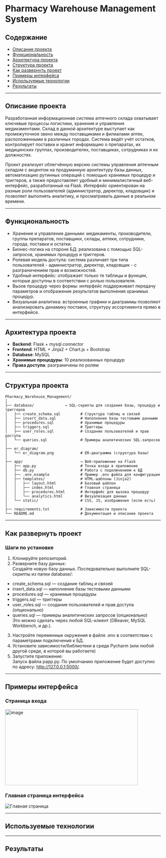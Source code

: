 # Pharmacy Warehouse Management System

## Содержание
- [Описание проекта](#описание-проекта)
- [Функциональность](#функциональность)
- [Архитектура проекта](#архитектура-проекта)
- [Структура проекта](#структура-проекта)
- [Как развернуть проект](#как-развернуть-проект)
- [Примеры интерфейса](#примеры-интерфейса)
- [Используемые технологии](#используемые-технологии)
- [Результаты](#результаты)

---

## Описание проекта
Разработанная информационная система аптечного склада охватывает ключевые процессы логистики, хранения и управления медикаментами. Склад в данной архитектуре выступает как промежуточное звено между поставщиками и филиалами аптек, расположенными в различных городах. Система ведёт учёт остатков, контролирует поставки и хранит информацию о препаратах, их медицинских группах, производителях, поставщиках, сотрудниках и их должностях.

Проект реализует облегчённую версию системы управления аптечным складом с акцентом на продуманную архитектуру базы данных, автоматизацию рутинных операций с помощью хранимых процедур и триггеров, а также предоставляет удобный и минималистичный веб-интерфейс, разработанный на Flask. Интерфейс ориентирован на разные роли пользователей (администратор, директор, кладовщик) и позволяет выполнять аналитику, и просматривать данные в реальном времени.

---

## Функциональность
- Хранение и управление данными: медикаменты, производители, группы препаратов, поставщики, склады, аптеки, сотрудники, города, поставки и остатки.
- Бизнес-логика на стороне БД: реализована с помощью SQL-запросов, хранимых процедур и триггеров.
- Ролевая модель доступа: система различает три типа пользователей - администратор, директор, кладовщик - с разграничением прав и возможностей.
- Удобный интерфейс: отображает только те таблицы и функции, которые доступны в соответствии с ролью пользователя.
- Вызов процедур через формы: интерфейс поддерживает передачу параметров и отображение результатов выполнения хранимых процедур.
- Визуальная аналитика: встроенные графики и диаграммы позволяют анализировать динамику поставок, структуру ассортимента прямо в интерфейсе.

---

## Архитектура проекта
- **Backend**: Flask + mysql.connector
- **Frontend**: HTML + Jinja2 + Chart.js + Bootstrap
- **Database**: MySQL 
- **Хранимые процедуры**: 10 реализованных процедур
- **Права доступа**: разграничены по ролям

---

## Структура проекта
```text
Pharmacy_Warehouse_Management/
│
├── database/              → SQL-скрипты для создания базы, процедур и триггеров
│   ├── create_schema.sql         # Структура таблиц и связей
│   ├── insert_data.sql           # Наполнение базы тестовыми данными
│   ├── procedures.sql            # Хранимые процедуры
│   ├── triggers.sql              # Триггеры
│   ├── user_roles.sql            # Создание пользователей и прав доступа
│   └── queries.sql               # Примеры аналитических SQL-запросов
│
├── er_diagram/
│   └── er_diagram.png            # ER-диаграмма (структура базы)
│
├── app/                          → Веб-приложение на Flask
│   ├── app.py                    # Точка входа в приложение
│   ├── db.py                     # Работа с подключением к БД
│   ├── .env.example              # Пример .env файла для конфигурации
│   ├── templates/                # HTML-шаблоны (Jinja2)
│   │   ├── layout.html           # Базовый шаблон
│   │   ├── index.html            # Главная страница
│   │   ├── procedures.html       # Интерфейс для вызова процедур
│   │   └── analytics.html        # Визуализация данных
│   └── static/                   # CSS, JS, изображения (если есть)
│
├── requirements.txt              # Зависимости проекта
└── README.md                     # Документация и описание проекта
```

---

## Как развернуть проект
### Шаги по установке
1. Клонируйте репозиторий.
2. Разверните базу данных:  
Создайте новую базу данных. Последовательно выполните SQL-скрипты из папки database/:
- create_schema.sql — создание таблиц и связей
- insert_data.sql — наполнение базы тестовыми данными
- procedures.sql — хранимые процедуры
- triggers.sql — триггеры
- user_roles.sql — создание пользователей и прав доступа (опционально)
- queries.sql — примеры аналитических запросов (опционально)  
Это можно сделать через любой SQL-клиент (DBeaver, MySQL Workbench, и др.).
3. Настройте переменные окружения в файле .env в соответствии с параметрами подключения к БД.
4. Установите зависимости/библиотеки в среде Pycharm (или любой другой среде, в которой вы работаете)
5. Запустите приложение:  
Запуск файла papp.py. По умолчанию приложение будет доступно по адресу: http://127.0.0.1:5000/.

---

## Примеры интерфейса
### Страница входа
<img width="429" height="246" alt="image" src="https://github.com/user-attachments/assets/17fdf6f3-273d-4acc-89e6-1ec9ce72eb3a" />


### Главная страница интерфейса
![Главная страница](screenshots/base_page.png)


---

## Используемые технологии

---

## Результаты


